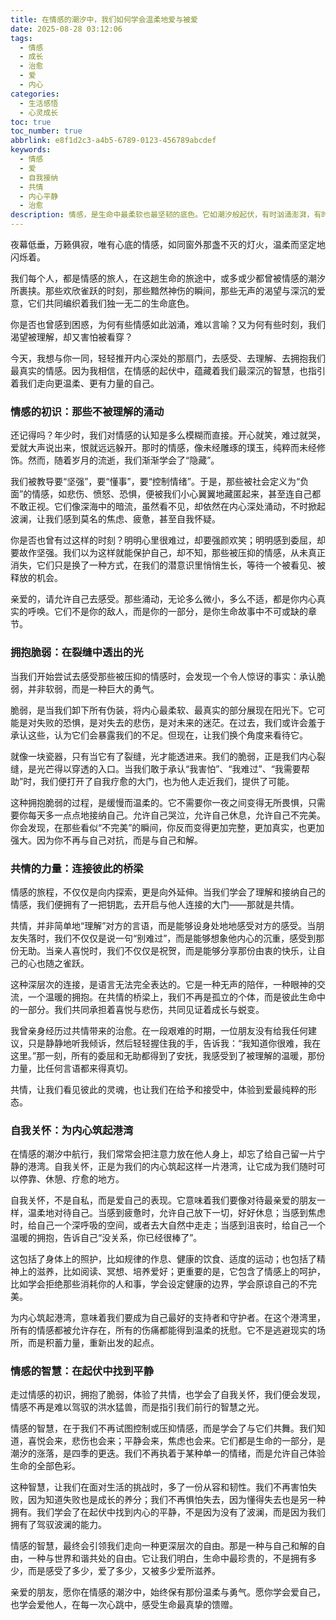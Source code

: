 ```yaml
---
title: 在情感的潮汐中，我们如何学会温柔地爱与被爱
date: 2025-08-28 03:12:06
tags:
  - 情感
  - 成长
  - 治愈
  - 爱
  - 内心
categories:
  - 生活感悟
  - 心灵成长
toc: true
toc_number: true
abbrlink: e8f1d2c3-a4b5-6789-0123-456789abcdef
keywords:
  - 情感
  - 爱
  - 自我接纳
  - 共情
  - 内心平静
  - 治愈
description: 情感，是生命中最柔软也最坚韧的底色。它如潮汐般起伏，有时汹涌澎湃，有时温柔轻抚。这篇文章将带你走进内心的深处，探索如何拥抱那些不被理解的涌动，如何在脆弱中寻得力量，又如何在共情与自我关怀中，学会温柔地爱与被爱，最终在情感的智慧里，找到属于自己的平静与光芒。
---
```


夜幕低垂，万籁俱寂，唯有心底的情感，如同窗外那盏不灭的灯火，温柔而坚定地闪烁着。

我们每个人，都是情感的旅人，在这趟生命的旅途中，或多或少都曾被情感的潮汐所裹挟。那些欢欣雀跃的时刻，那些黯然神伤的瞬间，那些无声的渴望与深沉的爱意，它们共同编织着我们独一无二的生命底色。

你是否也曾感到困惑，为何有些情感如此汹涌，难以言喻？又为何有些时刻，我们渴望被理解，却又害怕被看穿？

今天，我想与你一同，轻轻推开内心深处的那扇门，去感受、去理解、去拥抱我们最真实的情感。因为我相信，在情感的起伏中，蕴藏着我们最深沉的智慧，也指引着我们走向更温柔、更有力量的自己。

### 情感的初识：那些不被理解的涌动

还记得吗？年少时，我们对情感的认知是多么模糊而直接。开心就笑，难过就哭，爱就大声说出来，恨就远远躲开。那时的情感，像未经雕琢的璞玉，纯粹而未经修饰。然而，随着岁月的流逝，我们渐渐学会了“隐藏”。

我们被教导要“坚强”，要“懂事”，要“控制情绪”。于是，那些被社会定义为“负面”的情感，如悲伤、愤怒、恐惧，便被我们小心翼翼地藏匿起来，甚至连自己都不敢正视。它们像深海中的暗流，虽然看不见，却依然在内心深处涌动，不时掀起波澜，让我们感到莫名的焦虑、疲惫，甚至自我怀疑。

你是否也曾有过这样的时刻？明明心里很难过，却要强颜欢笑；明明感到委屈，却要故作坚强。我们以为这样就能保护自己，却不知，那些被压抑的情感，从未真正消失，它们只是换了一种方式，在我们的潜意识里悄悄生长，等待一个被看见、被释放的机会。

亲爱的，请允许自己去感受。那些涌动，无论多么微小，多么不适，都是你内心真实的呼唤。它们不是你的敌人，而是你的一部分，是你生命故事中不可或缺的章节。

### 拥抱脆弱：在裂缝中透出的光

当我们开始尝试去感受那些被压抑的情感时，会发现一个令人惊讶的事实：承认脆弱，并非软弱，而是一种巨大的勇气。

脆弱，是当我们卸下所有伪装，将内心最柔软、最真实的部分展现在阳光下。它可能是对失败的恐惧，是对失去的悲伤，是对未来的迷茫。在过去，我们或许会羞于承认这些，认为它们会暴露我们的不足。但现在，让我们换个角度来看待它。

就像一块瓷器，只有当它有了裂缝，光才能透进来。我们的脆弱，正是我们内心裂缝，是光芒得以穿透的入口。当我们敢于承认“我害怕”、“我难过”、“我需要帮助”时，我们便打开了自我疗愈的大门，也为他人走近我们，提供了可能。

这种拥抱脆弱的过程，是缓慢而温柔的。它不需要你一夜之间变得无所畏惧，只需要你每天多一点点地接纳自己。允许自己哭泣，允许自己休息，允许自己不完美。你会发现，在那些看似“不完美”的瞬间，你反而变得更加完整，更加真实，也更加强大。因为你不再与自己对抗，而是与自己和解。

### 共情的力量：连接彼此的桥梁

情感的旅程，不仅仅是向内探索，更是向外延伸。当我们学会了理解和接纳自己的情感，我们便拥有了一把钥匙，去开启与他人连接的大门——那就是共情。

共情，并非简单地“理解”对方的言语，而是能够设身处地地感受对方的感受。当朋友失落时，我们不仅仅是说一句“别难过”，而是能够想象他内心的沉重，感受到那份无助。当亲人喜悦时，我们不仅仅是祝贺，而是能够分享那份由衷的快乐，让自己的心也随之雀跃。

这种深层次的连接，是语言无法完全表达的。它是一种无声的陪伴，一种眼神的交流，一个温暖的拥抱。在共情的桥梁上，我们不再是孤立的个体，而是彼此生命中的一部分。我们共同承担着喜悦与悲伤，共同见证着成长与蜕变。

我曾亲身经历过共情带来的治愈。在一段艰难的时期，一位朋友没有给我任何建议，只是静静地听我倾诉，然后轻轻握住我的手，告诉我：“我知道你很难，我在这里。”那一刻，所有的委屈和无助都得到了安抚，我感受到了被理解的温暖，那份力量，比任何言语都来得真切。

共情，让我们看见彼此的灵魂，也让我们在给予和接受中，体验到爱最纯粹的形态。

### 自我关怀：为内心筑起港湾

在情感的潮汐中航行，我们常常会把注意力放在他人身上，却忘了给自己留一片宁静的港湾。自我关怀，正是为我们的内心筑起这样一片港湾，让它成为我们随时可以停靠、休憩、疗愈的地方。

自我关怀，不是自私，而是爱自己的表现。它意味着我们要像对待最亲爱的朋友一样，温柔地对待自己。当感到疲惫时，允许自己放下一切，好好休息；当感到焦虑时，给自己一个深呼吸的空间，或者去大自然中走走；当感到沮丧时，给自己一个温暖的拥抱，告诉自己“没关系，你已经很棒了”。

这包括了身体上的照护，比如规律的作息、健康的饮食、适度的运动；也包括了精神上的滋养，比如阅读、冥想、培养爱好；更重要的是，它包含了情感上的呵护，比如学会拒绝那些消耗你的人和事，学会设定健康的边界，学会原谅自己的不完美。

为内心筑起港湾，意味着我们要成为自己最好的支持者和守护者。在这个港湾里，所有的情感都被允许存在，所有的伤痛都能得到温柔的抚慰。它不是逃避现实的场所，而是积蓄力量，重新出发的起点。

### 情感的智慧：在起伏中找到平静

走过情感的初识，拥抱了脆弱，体验了共情，也学会了自我关怀，我们便会发现，情感不再是难以驾驭的洪水猛兽，而是指引我们前行的智慧之光。

情感的智慧，在于我们不再试图控制或压抑情感，而是学会了与它们共舞。我们知道，喜悦会来，悲伤也会来；平静会来，焦虑也会来。它们都是生命的一部分，是潮汐的涨落，是四季的更迭。我们不再执着于某种单一的情绪，而是允许自己体验生命的全部色彩。

这种智慧，让我们在面对生活的挑战时，多了一份从容和韧性。我们不再害怕失败，因为知道失败也是成长的养分；我们不再惧怕失去，因为懂得失去也是另一种拥有。我们学会了在起伏中找到内心的平静，不是因为没有了波澜，而是因为我们拥有了驾驭波澜的能力。

情感的智慧，最终会引领我们走向一种更深层次的自由。那是一种与自己和解的自由，一种与世界和谐共处的自由。它让我们明白，生命中最珍贵的，不是拥有多少，而是感受了多少，爱了多少，又被多少爱所滋养。

亲爱的朋友，愿你在情感的潮汐中，始终保有那份温柔与勇气。愿你学会爱自己，也学会爱他人，在每一次心跳中，感受生命最真挚的馈赠。